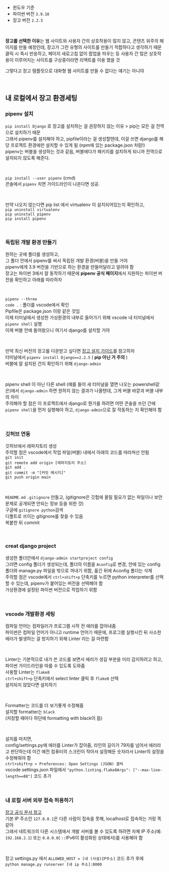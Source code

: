 - 윈도우 기준
- 파이썬 버전 `3.9.10`
- 장고 버전 `2.2.5`

<br>

**장고를 선택한 이유**는 웹 사이트와 사용자 간의 상호작용이 많지 않고, 콘텐츠 위주의 페이지를 만들 예정인데, 장고가 그런 유형의 사이트를 만들기 적합하다고 생각하기 때문 <br>
클릭 시 즉시 반응하고, 페이지 새로고침 없이 팝업을 띄우는 등 사용자 간 많은 상호작용이 이루어지는 사이트를 구상중이라면 리액트를 이용 했을 것

그렇다고 장고 템플릿으로 대화형 웹 사이트를 만들 수 없다는 얘기는 아니야

<br>

## 내 로컬에서 장고 환경세팅

### pipenv 설치 
`pip install Django` 로 장고를 설치하는 걸 권장하지 않는 이유 > pip는 모든 걸 전역으로 설치하기 때문 <br>
그래서 pipenv를 설치해야 하고, pipfile이라는 걸 생성할텐데, 이걸 쓰면 django를 해당 프로젝트 환경에만 설치할 수 있게 됨 (npm에 있는 package.json 처럼!) <br>
pipenv는 버블을 생성하는 것과 같음, 버블에다가 패키지를 설치하게 되니까 전역으로 설치되지 않도록 해준다.

<br>

`pip install --user pipenv`  (cmd) <br>
콘솔에서 `pipenv` 치면 가이드라인이 나온다면 성공.

<br>

만약 나오지 않는다면 pip list 에서 virtualenv 이 설치되어있는지 확인하고, <br>
`pip uninstall virtualenv`  <br>
`pip uninstall pipenv`  <br>
`pip install pipenv` 

<br>

### 독립된 개발 환경 만들기

원하는 곳에 폴더를 생성하고, <br>
그 폴더 안에서 pipenv를 써서 독립된 개발 환경(버블)을 만들 거야 <br>
pipenv에게 3.9 버전을 기반으로 하는 환경을 만들어달라고 알려야 함 <br>
장고는 파이썬 3에서 잘 동작하기 때문에 **pipenv 공식 페이지**에서 지원하는 파이썬 버전을 확인하고 아래를 따라하자 

<br>

`pipenv --three` <br>
`code .`  :  폴더를 vscode에서 확인 <br>
Pipfile은 package.json 이랑 같은 것임 <br>
이제 터미널에서 생성한 가상환경의 내부로 들어가기 위해 vscode 내 터미널에서 `pipenv shell` 실행 <br>
이제 버블 안에 들어왔으니 여기서 django를 설치할 거야

<br>

만약 최신 버전의 장고를 다운받고 싶다면 [장고 설치 가이드](https://www.djangoproject.com/download/)를 참고하자 <br>
터미널에서 `pipenv install Django==2.2.5` ( **pip 아닌 거 주의** ) <br>
버블에 잘 설치된 건지 확인하기 위해 `django-admin` 

<br>

pipenv shell 이 아닌 다른 shell (예를 들어 새 터미널을 열면 나오는 powershell같은)에서 `django-admin` 하면 원하지 않는 결과가 나올텐데, 그게 버블 바깥과 버블 내부의 차이 <br>
주의해야 할 점은 이 프로젝트에서 django로 뭔가를 하려면 어떤 콘솔을 쓰던 간에 `pipenv shell`을 먼저 실행해야 하고, `django-admin`으로 잘 작동하는 지 확인해야 함

<br>

### 깃허브 연동
깃허브에서 레파지토리 생성 <br>
주의할 점은 vscode에서 작업 파일(버블) 내에서 아래의 코드를 따라쳐선 안됨 <br>
`git init` <br>
`git remote add origin [레파지토리 주소]` <br>
`git add .` <br>
`git commit -m "[커밋 메시지]"` <br>
`git push origin main`

<br>

`README.md` `.gitignore` 만들고, (gitignore은 깃헙에 올릴 필요가 없는 파일이나 보안문제로 공개되면 안되는 정보 등을 위한 것) <br>
구글에 `gitignore python`검색 <br>
디폴트로 쓰이는 gitignore를 찾을 수 있음 <br>
복붙한 뒤 commit 

<br>

### creat django project

생성한 폴더안에서 `django-admin startproject config` <br>
그러면 config 폴더가 생성되는데, 폴더의 이름을 `Aconfig`로 변경, 안에 있는 config 폴더와 manage.py 파일을 밖으로 꺼내기 위함, 옮긴 뒤에 Aconfig 폴더는 삭제 <br>
주의할 점은 vscode에서 `ctrl+shift+p` 단축키를 누르면 python interpreter를 선택할 수 있는데, pipenv가 붙어있는 버전을 선택해야 함 <br>
가상환경에 설정된 파이썬 버전으로 작업하기 위함

<br>

### vscode 개발환경 세팅 

컴파일 언어는 컴파일러가 프로그램 시작 전 에러를 잡아내줌 <br>
파이썬은 컴파일 언어가 아니고 runtime 언어기 때문에, 프로그램 실행시킨 뒤 사소한 에러가 발생하는 걸 방지하기 위해 Linter 라는 걸 마련함 

<br>

Linter는 기본적으로 내가 쓴 코드를 보면서 에러가 생길 부분을 미리 감지하려고 하고, 파이썬 가이드라인을 따를 수 있도록 도와줌 <br>
사용할 Linter는 `flake8` <br>
`ctrl+shift+p` 단축키에서 select linter 클릭 후 `flake8` 선택 <br>
설치되지 않았다면 설치하기  

<br>

Formatter는 코드를 더 보기좋게 수정해줌 <br>
설치할 formatter는 `black` <br>
(저장할 때마다 하단에 formatting with black이 뜸) 

<br>

설치를 마치면, <br>
config/settings.py에 에러를 Linter가 잡아줌, 라인의 길이가 79자를 넘어서 에러라고 판단하는데 이건 예전 컴퓨터의 스크린이 작아서 설정해둔 숫자라서 Linter의 설정을 수정해줘야 함 <br>
`ctrl+shift+p > Preferences: Open Settings (JSON) 클릭` <br>
vscode settings.json 파일에서 `"python.linting.flake8Args": ["--max-line-length==88"]` 코드 추가 

<br>

### 내 로컬 서버 외부 접속 허용하기
[장고 공식 문서 참고](https://docs.djangoproject.com/en/2.1/ref/django-admin/#django-admin-runserver) <br>
기본 IP 주소인 `127.0.0.1`은 다른 사람이 접속을 못해, localhost로 접속하는 거랑 똑같아  <br>
그래서 네트워크의 다른 시스템에서 개발 서버를 볼 수 있도록 하려면 자체 IP 주소(예: `192.168.2.1`) 또는 `0.0.0.0`( `::`IPv6이 활성화된 상태에서)를 사용해야 함

<br>

장고 settings.py 에서 `ALLOWED_HOST = [내 (사설)IP주소]` 코드 추가 후에 <br>
`python manage.py runserver [내 ip 주소]:8000`
